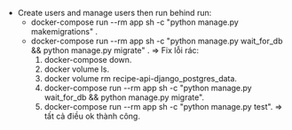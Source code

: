 - Create users and manage users then run behind
  run:
  - docker-compose run --rm app sh -c "python manage.py makemigrations" .
  - docker-compose run --rm app sh -c "python manage.py wait_for_db && python manage.py migrate" .
    => Fix lỗi rác:
    1. docker-compose down.
    2. docker volume ls.
    3. docker volume rm recipe-api-django_postgres_data.
    4. docker-compose run --rm app sh -c "python manage.py wait_for_db && python manage.py migrate".
    5. docker-compose run --rm app sh -c "python manage.py test".
       => tất cả điều ok thành công.
